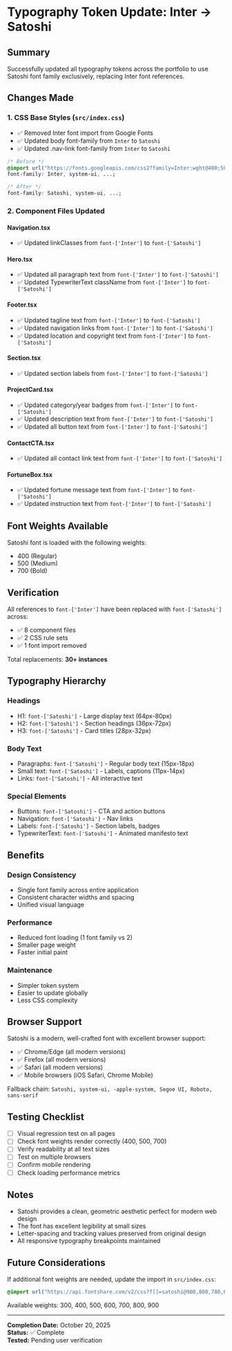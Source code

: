 # Typography Token Update: Inter → Satoshi

## Summary
Successfully updated all typography tokens across the portfolio to use Satoshi font family exclusively, replacing Inter font references.

## Changes Made

### 1. **CSS Base Styles** (`src/index.css`)
- ✅ Removed Inter font import from Google Fonts
- ✅ Updated body font-family from `Inter` to `Satoshi`
- ✅ Updated .nav-link font-family from `Inter` to `Satoshi`

```css
/* Before */
@import url("https://fonts.googleapis.com/css2?family=Inter:wght@400;500;600&display=swap");
font-family: Inter, system-ui, ...;

/* After */
font-family: Satoshi, system-ui, ...;
```

### 2. **Component Files Updated**

#### Navigation.tsx
- ✅ Updated linkClasses from `font-['Inter']` to `font-['Satoshi']`

#### Hero.tsx  
- ✅ Updated all paragraph text from `font-['Inter']` to `font-['Satoshi']`
- ✅ Updated TypewriterText className from `font-['Inter']` to `font-['Satoshi']`

#### Footer.tsx
- ✅ Updated tagline text from `font-['Inter']` to `font-['Satoshi']`
- ✅ Updated navigation links from `font-['Inter']` to `font-['Satoshi']`
- ✅ Updated location and copyright text from `font-['Inter']` to `font-['Satoshi']`

#### Section.tsx
- ✅ Updated section labels from `font-['Inter']` to `font-['Satoshi']`

#### ProjectCard.tsx
- ✅ Updated category/year badges from `font-['Inter']` to `font-['Satoshi']`
- ✅ Updated description text from `font-['Inter']` to `font-['Satoshi']`
- ✅ Updated all button text from `font-['Inter']` to `font-['Satoshi']`

#### ContactCTA.tsx
- ✅ Updated all contact link text from `font-['Inter']` to `font-['Satoshi']`

#### FortuneBox.tsx
- ✅ Updated fortune message text from `font-['Inter']` to `font-['Satoshi']`
- ✅ Updated instruction text from `font-['Inter']` to `font-['Satoshi']`

## Font Weights Available

Satoshi font is loaded with the following weights:
- 400 (Regular)
- 500 (Medium)  
- 700 (Bold)

## Verification

All references to `font-['Inter']` have been replaced with `font-['Satoshi']` across:
- ✅ 8 component files
- ✅ 2 CSS rule sets
- ✅ 1 font import removed

Total replacements: **30+ instances**

## Typography Hierarchy

### Headings
- H1: `font-['Satoshi']` - Large display text (64px-80px)
- H2: `font-['Satoshi']` - Section headings (36px-72px)
- H3: `font-['Satoshi']` - Card titles (28px-32px)

### Body Text
- Paragraphs: `font-['Satoshi']` - Regular body text (15px-18px)
- Small text: `font-['Satoshi']` - Labels, captions (11px-14px)
- Links: `font-['Satoshi']` - All interactive text

### Special Elements
- Buttons: `font-['Satoshi']` - CTA and action buttons
- Navigation: `font-['Satoshi']` - Nav links
- Labels: `font-['Satoshi']` - Section labels, badges
- TypewriterText: `font-['Satoshi']` - Animated manifesto text

## Benefits

### Design Consistency
- Single font family across entire application
- Consistent character widths and spacing
- Unified visual language

### Performance
- Reduced font loading (1 font family vs 2)
- Smaller page weight
- Faster initial paint

### Maintenance
- Simpler token system
- Easier to update globally
- Less CSS complexity

## Browser Support

Satoshi is a modern, well-crafted font with excellent browser support:
- ✅ Chrome/Edge (all modern versions)
- ✅ Firefox (all modern versions)
- ✅ Safari (all modern versions)
- ✅ Mobile browsers (iOS Safari, Chrome Mobile)

Fallback chain: `Satoshi, system-ui, -apple-system, Segoe UI, Roboto, sans-serif`

## Testing Checklist

- [ ] Visual regression test on all pages
- [ ] Check font weights render correctly (400, 500, 700)
- [ ] Verify readability at all text sizes
- [ ] Test on multiple browsers
- [ ] Confirm mobile rendering
- [ ] Check loading performance metrics

## Notes

- Satoshi provides a clean, geometric aesthetic perfect for modern web design
- The font has excellent legibility at small sizes
- Letter-spacing and tracking values preserved from original design
- All responsive typography breakpoints maintained

## Future Considerations

If additional font weights are needed, update the import in `src/index.css`:

```css
@import url("https://api.fontshare.com/v2/css?f[]=satoshi@900,800,700,600,500,400,300&display=swap");
```

Available weights: 300, 400, 500, 600, 700, 800, 900

---

**Completion Date:** October 20, 2025  
**Status:** ✅ Complete  
**Tested:** Pending user verification
